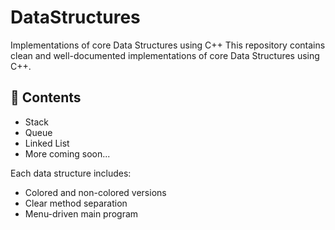 # DataStructures
Implementations of core Data Structures using C++
This repository contains clean and well-documented implementations of core Data Structures using C++.

## 📂 Contents

- Stack  
- Queue  
- Linked List  
- More coming soon...

Each data structure includes:
- Colored and non-colored versions
- Clear method separation
- Menu-driven main program
